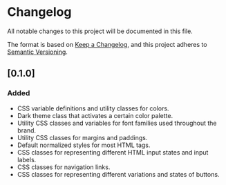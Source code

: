 # Changelog
All notable changes to this project will be documented in this file.

The format is based on [Keep a Changelog](https://keepachangelog.com/en/1.0.0/),
and this project adheres to [Semantic Versioning](https://semver.org/spec/v2.0.0.html).

## [0.1.0]

### Added
- CSS variable definitions and utility classes for colors.
- Dark theme class that activates a certain color palette.
- Utility CSS classes and variables for font families used throughout the brand.
- Utility CSS classes for margins and paddings.
- Default normalized styles for most HTML tags.
- CSS classes for representing different HTML input states and input labels.
- CSS classes for navigation links.
- CSS classes for representing different variations and states of buttons.

[Unreleased]: https://github.com/TheWarriorAcademy/TWA-Styles/releases/tag/0.1.0